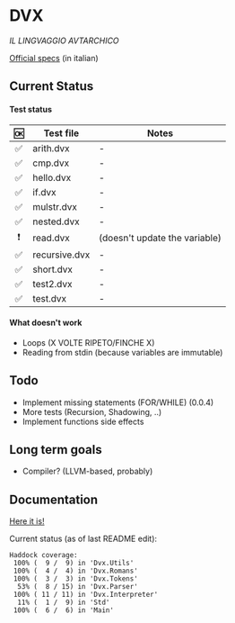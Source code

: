# DVX
*IL LINGVAGGIO AVTARCHICO*

[Official specs](https://docs.google.com/document/d/1bEthVgMkEh19b75PKIgeyw4iFHJ7ZS6lVh7fNSCW_SY/edit?usp=sharing) (in italian)

## Current Status

#### Test status

| :ok: | Test file | Notes |
|:----:|-----------|-------|
| :white_check_mark: | arith.dvx | - |
| :white_check_mark: | cmp.dvx | - |
| :white_check_mark: | hello.dvx | - |
| :white_check_mark: | if.dvx | - |
| :white_check_mark: | mulstr.dvx | - |
| :white_check_mark: | nested.dvx | - |
| :heavy_exclamation_mark: | read.dvx | (doesn't update the variable) |
| :white_check_mark: | recursive.dvx | - |
| :white_check_mark: | short.dvx | - |
| :white_check_mark: | test2.dvx | - |
| :white_check_mark: | test.dvx | - |

#### What doesn't work

- Loops (X VOLTE RIPETO/FINCHE X)
- Reading from stdin (because variables are immutable)

## Todo

- Implement missing statements (FOR/WHILE) (0.0.4)
- More tests (Recursion, Shadowing, ..)
- Implement functions side effects

## Long term goals

- Compiler? (LLVM-based, probably)

## Documentation

[Here it is!](https://hamcha.github.io/dvx/docs/)

Current status (as of last README edit):
```
Haddock coverage:
 100% (  9 /  9) in 'Dvx.Utils'
 100% (  4 /  4) in 'Dvx.Romans'
 100% (  3 /  3) in 'Dvx.Tokens'
  53% (  8 / 15) in 'Dvx.Parser'
 100% ( 11 / 11) in 'Dvx.Interpreter'
  11% (  1 /  9) in 'Std'
 100% (  6 /  6) in 'Main'
```
